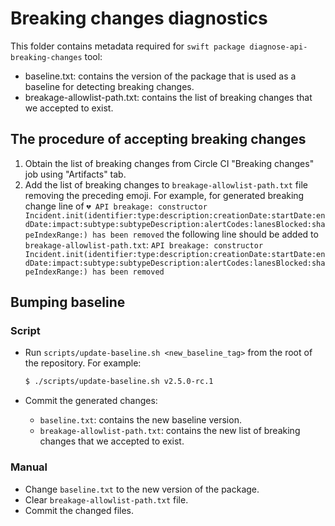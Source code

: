 # Breaking changes diagnostics

This folder contains metadata required for `swift package diagnose-api-breaking-changes` tool:
- baseline.txt: contains the version of the package that is used as a baseline for detecting breaking changes.
- breakage-allowlist-path.txt: contains the list of breaking changes that we accepted to exist.

## The procedure of accepting breaking changes

1. Obtain the list of breaking changes from Circle CI "Breaking changes" job using "Artifacts" tab.
1. Add the list of breaking changes to `breakage-allowlist-path.txt` file removing the preceding emoji. For example, for generated breaking change line of `💔 API breakage: constructor Incident.init(identifier:type:description:creationDate:startDate:endDate:impact:subtype:subtypeDescription:alertCodes:lanesBlocked:shapeIndexRange:) has been removed` the following line should be added to `breakage-allowlist-path.txt`: `API breakage: constructor Incident.init(identifier:type:description:creationDate:startDate:endDate:impact:subtype:subtypeDescription:alertCodes:lanesBlocked:shapeIndexRange:) has been removed`

## Bumping baseline

### Script

- Run `scripts/update-baseline.sh <new_baseline_tag>` from the root of the repository. For example:
   ```bash
   $ ./scripts/update-baseline.sh v2.5.0-rc.1
   ```

- Commit the generated changes:
    - `baseline.txt`: contains the new baseline version.
    - `breakage-allowlist-path.txt`: contains the new list of breaking changes that we accepted to exist.

### Manual

- Change `baseline.txt` to the new version of the package.
- Clear `breakage-allowlist-path.txt` file.
- Commit the changed files.


